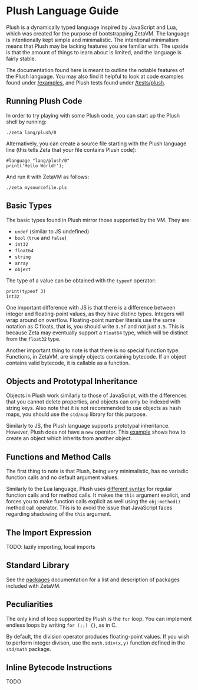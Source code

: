 # Plush Language Guide

Plush is a dynamically typed language inspired by JavaScript and Lua, which
was created for the purpose of bootstrapping ZetaVM. The language is
intentionally kept simple and minimalistic. The intentional minimalism means
that Plush may be lacking features you are familiar with. The upside is that
the amount of things to learn about is limited, and the language is fairly
stable.

The documentation found here is meant to outline the notable features of
the Plush language. You may also find it helpful to look at code examples
found under [/examples](/examples), and Plush tests found under
[/tests/plush](/tests/plush).

## Running Plush Code

In order to try playing with some Plush code, you can start up the
Plush shell by running:

```
./zeta lang/plush/0
```

Alternatively, you can create a source file starting with the
Plush language line (this tells Zeta that your file contains Plush code):

```
#language "lang/plush/0"
print('Hello World!');
```

And run it with ZetaVM as follows:

```
./zeta mysourcefile.pls
```

## Basic Types

The basic types found in Plush mirror those supported by the VM. They are:
- `undef` (similar to JS undefined)
- `bool` (`true` and `false`)
- `int32`
- `float64`
- `string`
- `array`
- `object`

The type of a value can be obtained with the `typeof` operator:

```
print(typeof 3)
int32
```

One important difference with JS is that there is a difference between
integer and floating-point values, as they have distinc types. Integers
will wrap around on overflow. Floating-point number literals use the same
notation as C floats, that is, you should write `3.5f` and not just `3.5`.
This is because Zeta may eventually support a `float64` type, which will be
distinct from the `float32` type.

Another important thing to note is that there is no special function type.
Functions, in ZetaVM, are simply objects containing bytecode. If an object
contains valid bytecode, it is callable as a function.

## Objects and Prototypal Inheritance

Objects in Plush work similarly to those of JavaScript, with the differences
that you cannot delete properties, and objects can only be indexed with
string keys. Also note that it is not recommended to use objects as hash
maps, you should use the `std/map` library for this purpose.

Similarly to JS, the Plush language supports prototypal inheritance. However,
Plush does not have a `new` operator. This [example](tests/plush/obj_ext.pls)
shows how to create an object which inherits from another object.

## Functions and Method Calls

The first thing to note is that Plush, being very minimalistic, has no
variadic function calls and no default argument values.

Similarly to the Lua language, Plush uses
[different syntax](/tests/plush/method_calls.pls) for regular
function calls and for method calls. It makes the `this` argument explicit,
and forces you to make function calls explicit as well using the `obj:method()`
method call operator. This is to avoid the issue that
JavaScript faces regarding shadowing of the `this` argument.

## The Import Expression

TODO: lazily importing, local imports

## Standard Library

See the [packages](docs/packages.md) documentation for a list and
description of packages included with ZetaVM.

## Peculiarities

The only kind of loop supported by Plush is the `for` loop. You can
implement endless loops by writing `for (;;) {}`, as in C.

By default, the division operator produces floating-point values. If you
wish to perform integer divison, use the `math.idiv(x,y)` function defined
in the `std/math` package.

## Inline Bytecode Instructions

TODO
